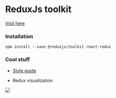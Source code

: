 # ReduxJs toolkit

[Visit here](https://redux-js-toolkit-practice-47f4vah0t-vighnesh153.vercel.app)

### Installation
```shell
npm install --save @reduxjs/toolkit react-redux
```


### Cool stuff
* [Style guide](https://redux.js.org/style-guide/style-guide)

* Redux visualization

<img src="https://redux.js.org/assets/images/ReduxDataFlowDiagram-49fa8c3968371d9ef6f2a1486bd40a26.gif" />
